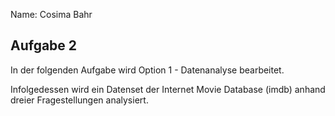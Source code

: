 
Name: Cosima Bahr

## Aufgabe 2

In der folgenden Aufgabe wird Option 1 - Datenanalyse bearbeitet.

Infolgedessen wird ein Datenset der Internet Movie Database (imdb) 
anhand dreier Fragestellungen analysiert.
